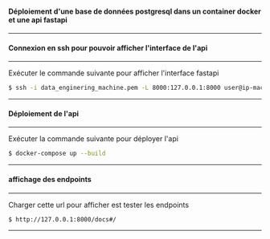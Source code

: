 #### Déploiement d'une base de données postgresql dans un container docker et une api fastapi
-----------------

#### Connexion en ssh pour pouvoir afficher l'interface de l'api
-----------------
Exécuter le commande suivante pour afficher l'interface fastapi
```bash
$ ssh -i data_enginering_machine.pem -L 8000:127.0.0.1:8000 user@ip-machine-distante
```
-----------------

#### Déploiement de l'api
-----------------
Exécuter la commande suivante pour déployer l'api
```bash
$ docker-compose up --build
```
-----------------

#### affichage des endpoints
-----------------
Charger cette url pour afficher est tester les endpoints
```bash
$ http://127.0.0.1:8000/docs#/
```
-----------------
